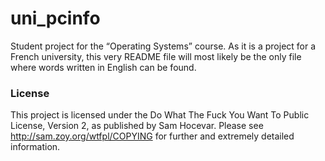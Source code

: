 uni_pcinfo
==========

Student project for the “Operating Systems” course.
As it is a project for a French university, this very README file will most likely be the only file where words written in English can be found.

### License ###
This project is licensed under the Do What The Fuck You Want To Public License, Version 2, as published by Sam Hocevar.
Please see http://sam.zoy.org/wtfpl/COPYING for further and extremely detailed information.
